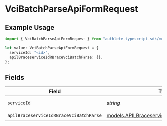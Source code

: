# VciBatchParseApiFormRequest

## Example Usage

```typescript
import { VciBatchParseApiFormRequest } from "authlete-typescript-sdk/models/operations";

let value: VciBatchParseApiFormRequest = {
  serviceId: "<id>",
  apilBraceserviceIdRBraceVciBatchParse: {},
};
```

## Fields

| Field                                                                                                 | Type                                                                                                  | Required                                                                                              | Description                                                                                           |
| ----------------------------------------------------------------------------------------------------- | ----------------------------------------------------------------------------------------------------- | ----------------------------------------------------------------------------------------------------- | ----------------------------------------------------------------------------------------------------- |
| `serviceId`                                                                                           | *string*                                                                                              | :heavy_check_mark:                                                                                    | A service ID.                                                                                         |
| `apilBraceserviceIdRBraceVciBatchParse`                                                               | [models.APILBraceserviceIdRBraceVciBatchParse](../../models/apilbraceserviceidrbracevcibatchparse.md) | :heavy_check_mark:                                                                                    | N/A                                                                                                   |